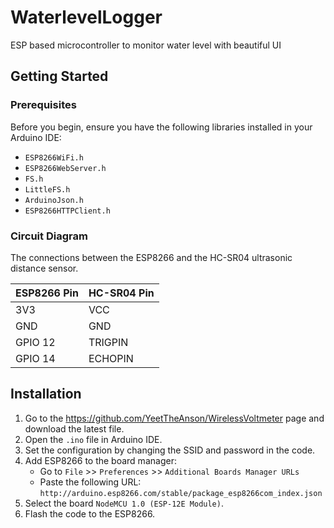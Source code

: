 # WaterlevelLogger
ESP based microcontroller to monitor water level with beautiful UI


## Getting Started

### Prerequisites

Before you begin, ensure you have the following libraries installed in your Arduino IDE:

- `ESP8266WiFi.h`
- `ESP8266WebServer.h`
- `FS.h`
- `LittleFS.h`
- `ArduinoJson.h`
- `ESP8266HTTPClient.h`


### Circuit Diagram
The connections between the ESP8266 and the HC-SR04 ultrasonic distance sensor.


| ESP8266 Pin | HC-SR04 Pin |
|-------------|-------------|
| 3V3         | VCC         |
| GND         | GND         |
| GPIO 12     | TRIGPIN     |
| GPIO 14     | ECHOPIN     |


## Installation

1. Go to the https://github.com/YeetTheAnson/WirelessVoltmeter page and download the latest file.
2. Open the `.ino` file in Arduino IDE.
3. Set the configuration by changing the SSID and password in the code.
4. Add ESP8266 to the board manager:
    - Go to `File` >> `Preferences` >> `Additional Boards Manager URLs`
    - Paste the following URL: `http://arduino.esp8266.com/stable/package_esp8266com_index.json`
5. Select the board `NodeMCU 1.0 (ESP-12E Module)`.
6. Flash the code to the ESP8266.

